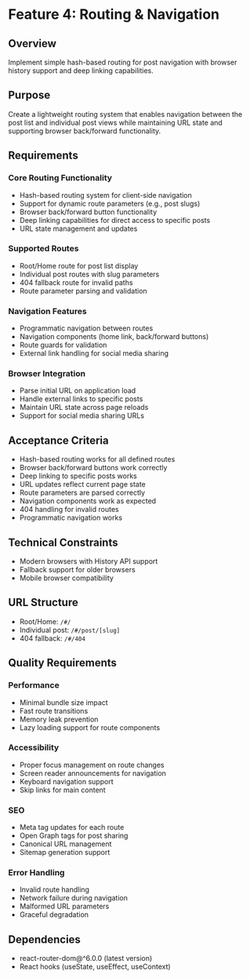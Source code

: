 # Feature 4: Routing & Navigation

## Overview
Implement simple hash-based routing for post navigation with browser history support and deep linking capabilities.

## Purpose
Create a lightweight routing system that enables navigation between the post list and individual post views while maintaining URL state and supporting browser back/forward functionality.

## Requirements

### Core Routing Functionality
- Hash-based routing system for client-side navigation
- Support for dynamic route parameters (e.g., post slugs)
- Browser back/forward button functionality
- Deep linking capabilities for direct access to specific posts
- URL state management and updates

### Supported Routes
- Root/Home route for post list display
- Individual post routes with slug parameters
- 404 fallback route for invalid paths
- Route parameter parsing and validation

### Navigation Features
- Programmatic navigation between routes
- Navigation components (home link, back/forward buttons)
- Route guards for validation
- External link handling for social media sharing

### Browser Integration
- Parse initial URL on application load
- Handle external links to specific posts
- Maintain URL state across page reloads
- Support for social media sharing URLs

## Acceptance Criteria
- Hash-based routing works for all defined routes
- Browser back/forward buttons work correctly
- Deep linking to specific posts works
- URL updates reflect current page state
- Route parameters are parsed correctly
- Navigation components work as expected
- 404 handling for invalid routes
- Programmatic navigation works

## Technical Constraints
- Modern browsers with History API support
- Fallback support for older browsers
- Mobile browser compatibility

## URL Structure
- Root/Home: `/#/`
- Individual post: `/#/post/[slug]`
- 404 fallback: `/#/404`

## Quality Requirements

### Performance
- Minimal bundle size impact
- Fast route transitions
- Memory leak prevention
- Lazy loading support for route components

### Accessibility
- Proper focus management on route changes
- Screen reader announcements for navigation
- Keyboard navigation support
- Skip links for main content

### SEO
- Meta tag updates for each route
- Open Graph tags for post sharing
- Canonical URL management
- Sitemap generation support

### Error Handling
- Invalid route handling
- Network failure during navigation
- Malformed URL parameters
- Graceful degradation

## Dependencies
- react-router-dom@^6.0.0 (latest version)
- React hooks (useState, useEffect, useContext)